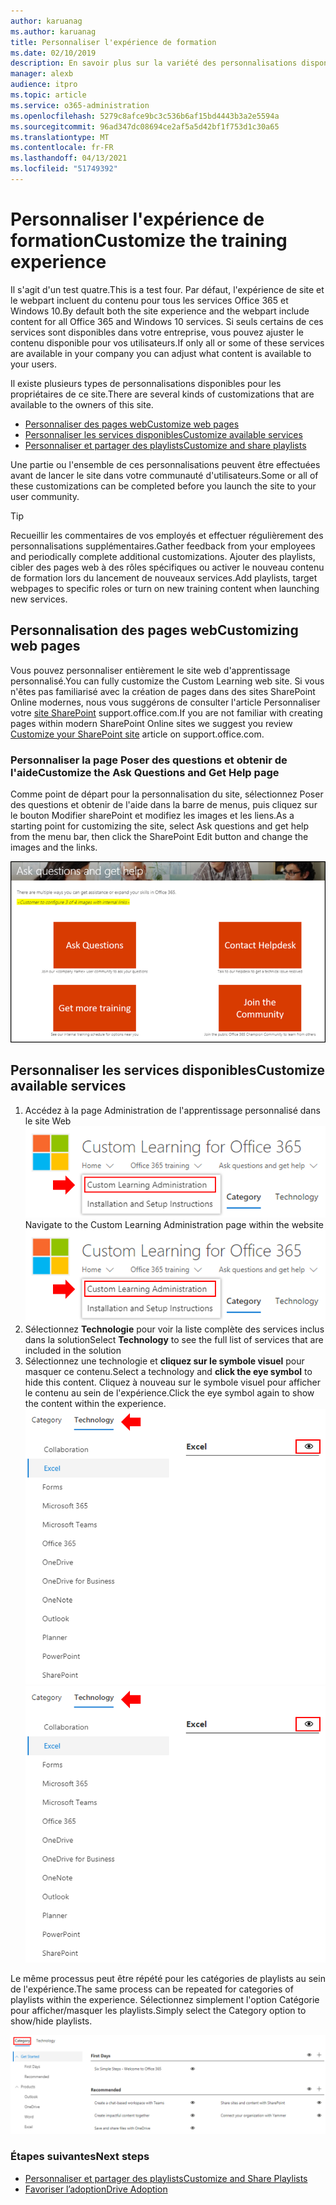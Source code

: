 ```yaml
---
author: karuanag
ms.author: karuanag
title: Personnaliser l'expérience de formation
ms.date: 02/10/2019
description: En savoir plus sur la variété des personnalisations disponibles avec l'apprentissage personnalisé pour Office 365
manager: alexb
audience: itpro
ms.topic: article
ms.service: o365-administration
ms.openlocfilehash: 5279c8afce9bc3c536b6af15bd4443b3a2e5594a
ms.sourcegitcommit: 96ad347dc08694ce2af5a5d42bf1f753d1c30a65
ms.translationtype: MT
ms.contentlocale: fr-FR
ms.lasthandoff: 04/13/2021
ms.locfileid: "51749392"
---
```

# <a name="customize-the-training-experience"></a><span data-ttu-id="fa4c8-103">Personnaliser l'expérience de formation</span><span class="sxs-lookup"><span data-stu-id="fa4c8-103">Customize the training experience</span></span>

<span data-ttu-id="fa4c8-104">Il s'agit d'un test quatre.</span><span class="sxs-lookup"><span data-stu-id="fa4c8-104">This is a test four.</span></span> <span data-ttu-id="fa4c8-105">Par défaut, l'expérience de site et le webpart incluent du contenu pour tous les services Office 365 et Windows 10.</span><span class="sxs-lookup"><span data-stu-id="fa4c8-105">By default both the site experience and the webpart include content for all Office 365 and Windows 10 services.</span></span>  <span data-ttu-id="fa4c8-106">Si seuls certains de ces services sont disponibles dans votre entreprise, vous pouvez ajuster le contenu disponible pour vos utilisateurs.</span><span class="sxs-lookup"><span data-stu-id="fa4c8-106">If only all or some of these services are available in your company you can adjust what content is available to your users.</span></span>  

<span data-ttu-id="fa4c8-107">Il existe plusieurs types de personnalisations disponibles pour les propriétaires de ce site.</span><span class="sxs-lookup"><span data-stu-id="fa4c8-107">There are several kinds of customizations that are available to the owners of this site.</span></span> 

- [<span data-ttu-id="fa4c8-108">Personnaliser des pages web</span><span class="sxs-lookup"><span data-stu-id="fa4c8-108">Customize web pages</span></span>](#customizing-web-pages)
- [<span data-ttu-id="fa4c8-109">Personnaliser les services disponibles</span><span class="sxs-lookup"><span data-stu-id="fa4c8-109">Customize available services</span></span>](#customize-available-services)
- [<span data-ttu-id="fa4c8-110">Personnaliser et partager des playlists</span><span class="sxs-lookup"><span data-stu-id="fa4c8-110">Customize and share playlists</span></span>](customplaylist.md)

<span data-ttu-id="fa4c8-111">Une partie ou l'ensemble de ces personnalisations peuvent être effectuées avant de lancer le site dans votre communauté d'utilisateurs.</span><span class="sxs-lookup"><span data-stu-id="fa4c8-111">Some or all of these customizations can be completed before you launch the site to your user community.</span></span>  

> [!TIP]
> <span data-ttu-id="fa4c8-112">Recueillir les commentaires de vos employés et effectuer régulièrement des personnalisations supplémentaires.</span><span class="sxs-lookup"><span data-stu-id="fa4c8-112">Gather feedback from your employees and periodically complete additional customizations.</span></span>  <span data-ttu-id="fa4c8-113">Ajouter des playlists, cibler des pages web à des rôles spécifiques ou activer le nouveau contenu de formation lors du lancement de nouveaux services.</span><span class="sxs-lookup"><span data-stu-id="fa4c8-113">Add playlists, target webpages to specific roles or turn on new training content when launching new services.</span></span> 

## <a name="customizing-web-pages"></a><span data-ttu-id="fa4c8-114">Personnalisation des pages web</span><span class="sxs-lookup"><span data-stu-id="fa4c8-114">Customizing web pages</span></span>

<span data-ttu-id="fa4c8-115">Vous pouvez personnaliser entièrement le site web d'apprentissage personnalisé.</span><span class="sxs-lookup"><span data-stu-id="fa4c8-115">You can fully customize the Custom Learning web site.</span></span> <span data-ttu-id="fa4c8-116">Si vous n'êtes pas familiarisé avec la création de pages dans des sites SharePoint Online modernes, nous vous suggérons de consulter l'article Personnaliser votre [site SharePoint](https://support.office.com/article/customize-your-sharepoint-site-320b43e5-b047-4fda-8381-f61e8ac7f59b) support.office.com.</span><span class="sxs-lookup"><span data-stu-id="fa4c8-116">If you are not familiar with creating pages within modern SharePoint Online sites we suggest you review [Customize your SharePoint site](https://support.office.com/article/customize-your-sharepoint-site-320b43e5-b047-4fda-8381-f61e8ac7f59b) article on support.office.com.</span></span> 

### <a name="customize-the-ask-questions-and-get-help-page"></a><span data-ttu-id="fa4c8-117">Personnaliser la page **Poser des questions et obtenir de l'aide**</span><span class="sxs-lookup"><span data-stu-id="fa4c8-117">Customize the **Ask Questions and Get Help** page</span></span>

<span data-ttu-id="fa4c8-118">Comme point de départ pour la personnalisation du site, sélectionnez Poser des questions et obtenir de l'aide dans la barre de menus, puis cliquez sur le bouton Modifier sharePoint et modifiez les images et les liens.</span><span class="sxs-lookup"><span data-stu-id="fa4c8-118">As a starting point for customizing the site, select Ask questions and get help from the menu bar, then click the SharePoint Edit button and change the images and the links.</span></span> 

![Poser des questions et obtenir de l'aide](media/custom_ask.png)

## <a name="customize-available-services"></a><span data-ttu-id="fa4c8-120">Personnaliser les services disponibles</span><span class="sxs-lookup"><span data-stu-id="fa4c8-120">Customize available services</span></span>

1.  <span data-ttu-id="fa4c8-121">Accédez à la page Administration de l'apprentissage personnalisé dans le site Web ![ Sélectionner l'administration de l'apprentissage personnalisé](media/custom_admin.png)</span><span class="sxs-lookup"><span data-stu-id="fa4c8-121">Navigate to the Custom Learning Administration page within the website ![Select Custom Learning Administration](media/custom_admin.png)</span></span>
1. <span data-ttu-id="fa4c8-122">Sélectionnez **Technologie** pour voir la liste complète des services inclus dans la solution</span><span class="sxs-lookup"><span data-stu-id="fa4c8-122">Select **Technology** to see the full list of services that are included in the solution</span></span>
1. <span data-ttu-id="fa4c8-123">Sélectionnez une technologie et **cliquez sur le symbole visuel** pour masquer ce contenu.</span><span class="sxs-lookup"><span data-stu-id="fa4c8-123">Select a technology and **click the eye symbol** to hide this content.</span></span>  <span data-ttu-id="fa4c8-124">Cliquez à nouveau sur le symbole visuel pour afficher le contenu au sein de l'expérience.</span><span class="sxs-lookup"><span data-stu-id="fa4c8-124">Click the eye symbol again to show the content within the experience.</span></span> 
<span data-ttu-id="fa4c8-125">![custom](media/custom_techlist.png)</span><span class="sxs-lookup"><span data-stu-id="fa4c8-125">![custom](media/custom_techlist.png)</span></span>

<span data-ttu-id="fa4c8-126">Le même processus peut être répété pour les catégories de playlists au sein de l'expérience.</span><span class="sxs-lookup"><span data-stu-id="fa4c8-126">The same process can be repeated for categories of playlists within the experience.</span></span>  <span data-ttu-id="fa4c8-127">Sélectionnez simplement l'option Catégorie pour afficher/masquer les playlists.</span><span class="sxs-lookup"><span data-stu-id="fa4c8-127">Simply select the Category option to show/hide playlists.</span></span> 

![Sélectionner une catégorie](media/custom_cat.png)

### <a name="next-steps"></a><span data-ttu-id="fa4c8-129">Étapes suivantes</span><span class="sxs-lookup"><span data-stu-id="fa4c8-129">Next steps</span></span>

- [<span data-ttu-id="fa4c8-130">Personnaliser et partager des playlists</span><span class="sxs-lookup"><span data-stu-id="fa4c8-130">Customize and Share Playlists</span></span>](customplaylist.md)
- [<span data-ttu-id="fa4c8-131">Favoriser l’adoption</span><span class="sxs-lookup"><span data-stu-id="fa4c8-131">Drive Adoption</span></span>](driveadoption.md) 
